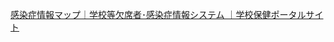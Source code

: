 [感染症情報マップ｜学校等欠席者･感染症情報システム ｜学校保健ポータルサイト](https://www.gakkohoken.jp/system_information/jssh_absence_information_mapping)